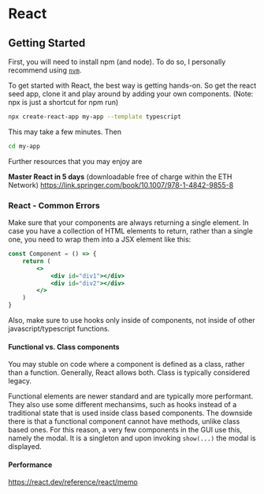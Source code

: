 # React

## Getting Started
First, you will need to install npm (and node). To do so, I personally recommend using [`nvm`](https://github.com/nvm-sh/nvm).

To get started with React, the best way is getting hands-on. So get the react seed app,
clone it and play around by adding your own components. (Note: npx is just a shortcut for npm run)

```sh
npx create-react-app my-app --template typescript
```

This may take a few minutes. Then 

```sh
cd my-app
```

Further resources that you may enjoy are

**Master React in 5 days** (downloadable free of charge within the ETH Network)
https://link.springer.com/book/10.1007/978-1-4842-9855-8


### React - Common Errors
Make sure that your components are always returning a single element. In case you have a collection of HTML elements
to return, rather than a single one, you need to wrap them into a JSX element like this:

```jsx
const Component = () => {
    return (
        <>
            <div id="div1"></div>
            <div id="div2"></div>
        </>
    )
}
```

Also, make sure to use hooks only inside of components, not inside  of other javascript/typescript functions.

#### Functional vs. Class components
You may stuble on code where a component is defined as a class, rather than a function.
Generally, React allows both. Class is typically considered legacy.

Functional elements are newer standard and are typically more performant. They also use some different
mechansims, such as hooks instead of a traditional state that is used inside class based components.
The downside there is that a functional component cannot have methods, unlike class based ones. For this reason, a very few components in the GUI use this, namely the modal. It is a singleton and upon invoking `show(...)` the modal is displayed.


#### Performance
https://react.dev/reference/react/memo

